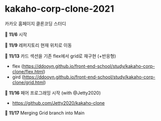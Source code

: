 # kakaho-corp-clone-2021
카카오 홈페이지 클론코딩 스터디

🔔 **11/6** 시작

🔔 **11/9** 레퍼지토리 현재 위치로 이동

🔔 **11/13** 카드 섹션을 기존 flex에서 grid로 재구현 (+반응형)
- flex (https://ddooyn.github.io/front-end-school/study/kakaho-corp-clone/flex.html)
- gird (https://ddooyn.github.io/front-end-school/study/kakaho-corp-clone/grid.html)

🔔 **11/16** 페어 프로그래밍 시작 (with @Jetty2020)
- https://github.com/Jetty2020/kakaho-clone

🔔 **11/17** Merging Grid branch into Main
